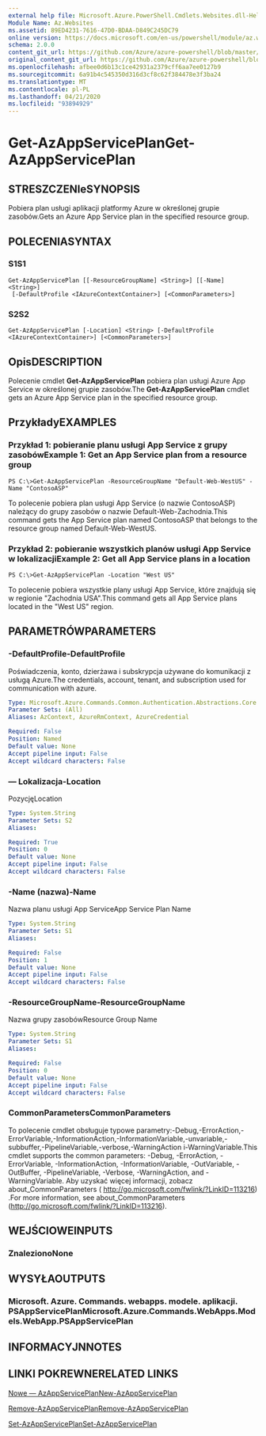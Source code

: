 ```yaml
---
external help file: Microsoft.Azure.PowerShell.Cmdlets.Websites.dll-Help.xml
Module Name: Az.Websites
ms.assetid: 89ED4231-7616-47D0-BDAA-D849C245DC79
online version: https://docs.microsoft.com/en-us/powershell/module/az.websites/get-azappserviceplan
schema: 2.0.0
content_git_url: https://github.com/Azure/azure-powershell/blob/master/src/Websites/Websites/help/Get-AzAppServicePlan.md
original_content_git_url: https://github.com/Azure/azure-powershell/blob/master/src/Websites/Websites/help/Get-AzAppServicePlan.md
ms.openlocfilehash: afbee0d6b13c1ce42931a2379cff6aa7ee0127b9
ms.sourcegitcommit: 6a91b4c545350d316d3cf8c62f384478e3f3ba24
ms.translationtype: MT
ms.contentlocale: pl-PL
ms.lasthandoff: 04/21/2020
ms.locfileid: "93894929"
---
```

# <span data-ttu-id="276b3-101">Get-AzAppServicePlan</span><span class="sxs-lookup"><span data-stu-id="276b3-101">Get-AzAppServicePlan</span></span>

## <span data-ttu-id="276b3-102">STRESZCZENIe</span><span class="sxs-lookup"><span data-stu-id="276b3-102">SYNOPSIS</span></span>
<span data-ttu-id="276b3-103">Pobiera plan usługi aplikacji platformy Azure w określonej grupie zasobów.</span><span class="sxs-lookup"><span data-stu-id="276b3-103">Gets an Azure App Service plan in the specified resource group.</span></span>

## <span data-ttu-id="276b3-104">POLECENIA</span><span class="sxs-lookup"><span data-stu-id="276b3-104">SYNTAX</span></span>

### <span data-ttu-id="276b3-105">S1</span><span class="sxs-lookup"><span data-stu-id="276b3-105">S1</span></span>
```
Get-AzAppServicePlan [[-ResourceGroupName] <String>] [[-Name] <String>]
 [-DefaultProfile <IAzureContextContainer>] [<CommonParameters>]
```

### <span data-ttu-id="276b3-106">S2</span><span class="sxs-lookup"><span data-stu-id="276b3-106">S2</span></span>
```
Get-AzAppServicePlan [-Location] <String> [-DefaultProfile <IAzureContextContainer>] [<CommonParameters>]
```

## <span data-ttu-id="276b3-107">Opis</span><span class="sxs-lookup"><span data-stu-id="276b3-107">DESCRIPTION</span></span>
<span data-ttu-id="276b3-108">Polecenie cmdlet **Get-AzAppServicePlan** pobiera plan usługi Azure App Service w określonej grupie zasobów.</span><span class="sxs-lookup"><span data-stu-id="276b3-108">The **Get-AzAppServicePlan** cmdlet gets an Azure App Service plan in the specified resource group.</span></span>

## <span data-ttu-id="276b3-109">Przykłady</span><span class="sxs-lookup"><span data-stu-id="276b3-109">EXAMPLES</span></span>

### <span data-ttu-id="276b3-110">Przykład 1: pobieranie planu usługi App Service z grupy zasobów</span><span class="sxs-lookup"><span data-stu-id="276b3-110">Example 1: Get an App Service plan from a resource group</span></span>
```
PS C:\>Get-AzAppServicePlan -ResourceGroupName "Default-Web-WestUS" -Name "ContosoASP"
```

<span data-ttu-id="276b3-111">To polecenie pobiera plan usługi App Service (o nazwie ContosoASP) należący do grupy zasobów o nazwie Default-Web-Zachodnia.</span><span class="sxs-lookup"><span data-stu-id="276b3-111">This command gets the App Service plan named ContosoASP that belongs to the resource group named Default-Web-WestUS.</span></span>

### <span data-ttu-id="276b3-112">Przykład 2: pobieranie wszystkich planów usługi App Service w lokalizacji</span><span class="sxs-lookup"><span data-stu-id="276b3-112">Example 2: Get all App Service plans in a location</span></span>
```
PS C:\>Get-AzAppServicePlan -Location "West US"
```

<span data-ttu-id="276b3-113">To polecenie pobiera wszystkie plany usługi App Service, które znajdują się w regionie "Zachodnia USA".</span><span class="sxs-lookup"><span data-stu-id="276b3-113">This command gets all App Service plans located in the "West US" region.</span></span>

## <span data-ttu-id="276b3-114">PARAMETRÓW</span><span class="sxs-lookup"><span data-stu-id="276b3-114">PARAMETERS</span></span>

### <span data-ttu-id="276b3-115">-DefaultProfile</span><span class="sxs-lookup"><span data-stu-id="276b3-115">-DefaultProfile</span></span>
<span data-ttu-id="276b3-116">Poświadczenia, konto, dzierżawa i subskrypcja używane do komunikacji z usługą Azure.</span><span class="sxs-lookup"><span data-stu-id="276b3-116">The credentials, account, tenant, and subscription used for communication with azure.</span></span>

```yaml
Type: Microsoft.Azure.Commands.Common.Authentication.Abstractions.Core.IAzureContextContainer
Parameter Sets: (All)
Aliases: AzContext, AzureRmContext, AzureCredential

Required: False
Position: Named
Default value: None
Accept pipeline input: False
Accept wildcard characters: False
```

### <span data-ttu-id="276b3-117">— Lokalizacja</span><span class="sxs-lookup"><span data-stu-id="276b3-117">-Location</span></span>
<span data-ttu-id="276b3-118">Pozycję</span><span class="sxs-lookup"><span data-stu-id="276b3-118">Location</span></span> 

```yaml
Type: System.String
Parameter Sets: S2
Aliases:

Required: True
Position: 0
Default value: None
Accept pipeline input: False
Accept wildcard characters: False
```

### <span data-ttu-id="276b3-119">-Name (nazwa)</span><span class="sxs-lookup"><span data-stu-id="276b3-119">-Name</span></span>
<span data-ttu-id="276b3-120">Nazwa planu usługi App Service</span><span class="sxs-lookup"><span data-stu-id="276b3-120">App Service Plan Name</span></span>

```yaml
Type: System.String
Parameter Sets: S1
Aliases:

Required: False
Position: 1
Default value: None
Accept pipeline input: False
Accept wildcard characters: False
```

### <span data-ttu-id="276b3-121">-ResourceGroupName</span><span class="sxs-lookup"><span data-stu-id="276b3-121">-ResourceGroupName</span></span>
<span data-ttu-id="276b3-122">Nazwa grupy zasobów</span><span class="sxs-lookup"><span data-stu-id="276b3-122">Resource Group Name</span></span>

```yaml
Type: System.String
Parameter Sets: S1
Aliases:

Required: False
Position: 0
Default value: None
Accept pipeline input: False
Accept wildcard characters: False
```

### <span data-ttu-id="276b3-123">CommonParameters</span><span class="sxs-lookup"><span data-stu-id="276b3-123">CommonParameters</span></span>
<span data-ttu-id="276b3-124">To polecenie cmdlet obsługuje typowe parametry:-Debug,-ErrorAction,-ErrorVariable,-InformationAction,-InformationVariable,-unvariable,-subbuffer,-PipelineVariable,-verbose,-WarningAction i-WarningVariable.</span><span class="sxs-lookup"><span data-stu-id="276b3-124">This cmdlet supports the common parameters: -Debug, -ErrorAction, -ErrorVariable, -InformationAction, -InformationVariable, -OutVariable, -OutBuffer, -PipelineVariable, -Verbose, -WarningAction, and -WarningVariable.</span></span> <span data-ttu-id="276b3-125">Aby uzyskać więcej informacji, zobacz about_CommonParameters ( http://go.microsoft.com/fwlink/?LinkID=113216) .</span><span class="sxs-lookup"><span data-stu-id="276b3-125">For more information, see about_CommonParameters (http://go.microsoft.com/fwlink/?LinkID=113216).</span></span>

## <span data-ttu-id="276b3-126">WEJŚCIOWE</span><span class="sxs-lookup"><span data-stu-id="276b3-126">INPUTS</span></span>

### <span data-ttu-id="276b3-127">Znaleziono</span><span class="sxs-lookup"><span data-stu-id="276b3-127">None</span></span>

## <span data-ttu-id="276b3-128">WYSYŁA</span><span class="sxs-lookup"><span data-stu-id="276b3-128">OUTPUTS</span></span>

### <span data-ttu-id="276b3-129">Microsoft. Azure. Commands. webapps. modele. aplikacji. PSAppServicePlan</span><span class="sxs-lookup"><span data-stu-id="276b3-129">Microsoft.Azure.Commands.WebApps.Models.WebApp.PSAppServicePlan</span></span>

## <span data-ttu-id="276b3-130">INFORMACYJN</span><span class="sxs-lookup"><span data-stu-id="276b3-130">NOTES</span></span>

## <span data-ttu-id="276b3-131">LINKI POKREWNE</span><span class="sxs-lookup"><span data-stu-id="276b3-131">RELATED LINKS</span></span>

[<span data-ttu-id="276b3-132">Nowe — AzAppServicePlan</span><span class="sxs-lookup"><span data-stu-id="276b3-132">New-AzAppServicePlan</span></span>](./New-AzAppServicePlan.md)

[<span data-ttu-id="276b3-133">Remove-AzAppServicePlan</span><span class="sxs-lookup"><span data-stu-id="276b3-133">Remove-AzAppServicePlan</span></span>](./Remove-AzAppServicePlan.md)

[<span data-ttu-id="276b3-134">Set-AzAppServicePlan</span><span class="sxs-lookup"><span data-stu-id="276b3-134">Set-AzAppServicePlan</span></span>](./Set-AzAppServicePlan.md)


